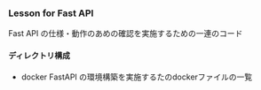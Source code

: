 ### Lesson for Fast API 
Fast API の仕様・動作のあめの確認を実施するための一連のコード

#### ディレクトリ構成
* docker
FastAPI の環境構築を実施するたのdockerファイルの一覧
